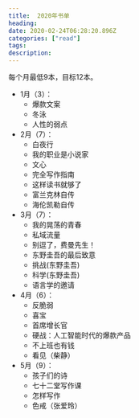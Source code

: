 ```yaml
---
title:  2020年书单
heading: 
date: 2020-02-24T06:28:20.896Z
categories: ["read"]
tags: 
description: 
---
```


每个月最低9本，目标12本。

- 1月（3）：
    - 爆款文案
    - 冬泳
    - 人性的弱点
- 2月（7）：
    - 白夜行
    - 我的职业是小说家
    - 文心
    - 完全写作指南
    - 这样读书就够了
    - 富兰克林自传
    - 海伦凯勒自传
- 3月（7）：
    - 我的晃荡的青春
    - 私域流量
    - 别逗了，费曼先生！
    - 东野圭吾的最后致意
    - 挑战(东野圭吾)
    - 科学(东野圭吾)
    - 语言学的邀请
- 4月（6）：
    - 反脆弱 
    - 喜宝
    - 首席增长官
    - 硬战：人工智能时代的爆款产品
    - 不上班也有钱
    - 看见（柴静）
- 5月（9）：
    - 孩子们的诗
    - 七十二堂写作课
    - 怎样写作
    - 色戒（张爱玲）


